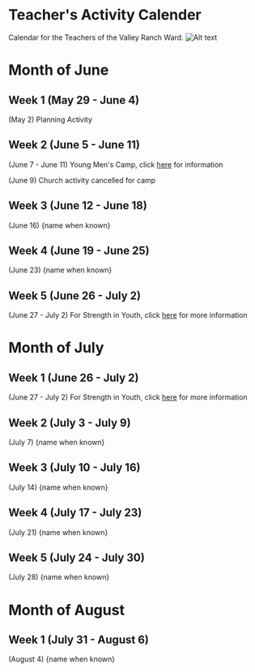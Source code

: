 # Teacher's Activity Calender
Calendar for the Teachers of the Valley Ranch Ward.
![Alt text](https://www.stgeorgeutah.com/wp-content/uploads/2020/04/1200x675size-English.jpg)
# Month of June
## Week 1 (May 29 - June 4)
(May 2) Planning Activity 
## Week 2 (June 5 - June 11)
(June 7 - June 11) Young Men's Camp, click [here](https://docs.google.com/document/d/1PVe69kfl30fWmQf22YU1FjiwxssB1SPhsbAzXUsYDqQ/edit#heading=h.2gazcsgmxkub) for information

(June 9) Church activity cancelled for camp
## Week 3 (June 12 - June 18)
(June 16) {name when known}
## Week 4 (June 19 - June 25)
(June 23) {name when known}
## Week 5 (June 26 - July 2)
(June 27 - July 2) For Strength in Youth, click [here](https://www.churchofjesuschrist.org/youth/childrenandyouth/fsy/about/youth?lang=eng) for more information 
# Month of July
## Week 1 (June 26 - July 2)
(June 27 - July 2) For Strength in Youth, click [here](https://www.churchofjesuschrist.org/youth/childrenandyouth/fsy/about/youth?lang=eng) for more information
## Week 2 (July 3 - July 9)
(July 7) {name when known}
## Week 3 (July 10 - July 16)
(July 14) {name when known}
## Week 4 (July 17 - July 23)
(July 21) {name when known}
## Week 5 (July 24 - July 30)
(July 28) {name when known}
# Month of August
## Week 1 (July 31 - August 6)
(August 4) {name when known}
